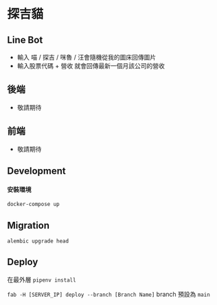 # 探吉貓

## Line Bot

- 輸入 喵 / 探吉 / 咪魯 / 汪會隨機從我的圖床回傳圖片
- 輸入股票代碼 + 營收 就會回傳最新一個月該公司的營收

## 後端

- 敬請期待

## 前端

- 敬請期待

## Development

#### 安裝環境
`docker-compose up`

## Migration
`alembic upgrade head`

## Deploy
在最外層
`pipenv install`

`fab -H [SERVER_IP] deploy --branch [Branch Name]`
branch 預設為 `main`